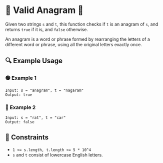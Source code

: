 # 🎢 Valid Anagram 🎢

Given two strings `s` and `t`, this function checks if `t` is an anagram of `s`, and returns `true` if it is, and `false` otherwise.

An anagram is a word or phrase formed by rearranging the letters of a different word or phrase, using all the original letters exactly once.

## 🔍 Example Usage

### 🟢 Example 1

```
Input: s = "anagram", t = "nagaram"
Output: true
```

### 🔴 Example 2

```
Input: s = "rat", t = "car"
Output: false
```

## 📝 Constraints

- `1 <= s.length, t.length <= 5 * 10^4`
- `s` and `t` consist of lowercase English letters.